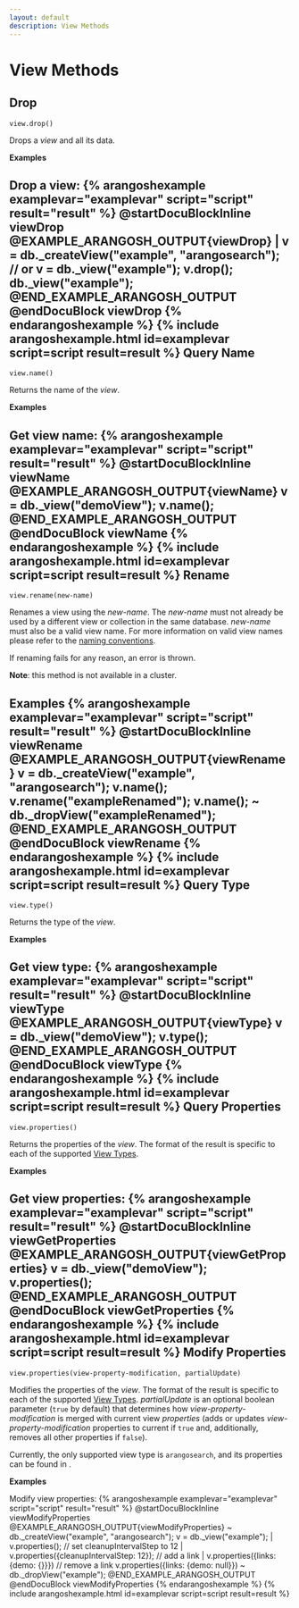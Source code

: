 ```yaml
---
layout: default
description: View Methods
---
```

View Methods
============

Drop
----

<!-- arangod/V8Server/v8-views.cpp -->

`view.drop()`

Drops a *view* and all its data.

**Examples**

Drop a view:
{% arangoshexample examplevar="examplevar" script="script" result="result" %}
    @startDocuBlockInline viewDrop
    @EXAMPLE_ARANGOSH_OUTPUT{viewDrop}
      | v = db._createView("example", "arangosearch");
      // or
      v = db._view("example");
      v.drop();
      db._view("example");
    @END_EXAMPLE_ARANGOSH_OUTPUT
    @endDocuBlock viewDrop
{% endarangoshexample %}
{% include arangoshexample.html id=examplevar script=script result=result %}
Query Name
----------

<!-- arangod/V8Server/v8-views.cpp -->

`view.name()`

Returns the name of the *view*.

**Examples**

Get view name:
{% arangoshexample examplevar="examplevar" script="script" result="result" %}
    @startDocuBlockInline viewName
    @EXAMPLE_ARANGOSH_OUTPUT{viewName}
      v = db._view("demoView");
      v.name();
    @END_EXAMPLE_ARANGOSH_OUTPUT
    @endDocuBlock viewName
{% endarangoshexample %}
{% include arangoshexample.html id=examplevar script=script result=result %}
Rename
------

<!-- arangod/V8Server/v8-views.cpp -->

`view.rename(new-name)`

Renames a view using the *new-name*. The *new-name* must not already be used by
a different view or collection in the same database. *new-name* must also be a
valid view name. For more information on valid view names please refer to the
[naming conventions](data-modeling-naming-conventions.html).

If renaming fails for any reason, an error is thrown.

**Note**: this method is not available in a cluster.

**Examples**
{% arangoshexample examplevar="examplevar" script="script" result="result" %}
    @startDocuBlockInline viewRename
    @EXAMPLE_ARANGOSH_OUTPUT{viewRename}
      v = db._createView("example", "arangosearch");
      v.name();
      v.rename("exampleRenamed");
      v.name();
      ~ db._dropView("exampleRenamed");
    @END_EXAMPLE_ARANGOSH_OUTPUT
    @endDocuBlock viewRename
{% endarangoshexample %}
{% include arangoshexample.html id=examplevar script=script result=result %}
Query Type
----------

<!-- arangod/V8Server/v8-views.cpp -->

`view.type()`

Returns the type of the *view*.

**Examples**

Get view type:
{% arangoshexample examplevar="examplevar" script="script" result="result" %}
    @startDocuBlockInline viewType
    @EXAMPLE_ARANGOSH_OUTPUT{viewType}
      v = db._view("demoView");
      v.type();
    @END_EXAMPLE_ARANGOSH_OUTPUT
    @endDocuBlock viewType
{% endarangoshexample %}
{% include arangoshexample.html id=examplevar script=script result=result %}
Query Properties
----------------

<!-- arangod/V8Server/v8-views.cpp -->

`view.properties()`

Returns the properties of the *view*. The format of the result is specific to
each of the supported [View Types](data-modeling-views.html).

**Examples**

Get view properties:
{% arangoshexample examplevar="examplevar" script="script" result="result" %}
    @startDocuBlockInline viewGetProperties
    @EXAMPLE_ARANGOSH_OUTPUT{viewGetProperties}
      v = db._view("demoView");
      v.properties();
    @END_EXAMPLE_ARANGOSH_OUTPUT
    @endDocuBlock viewGetProperties
{% endarangoshexample %}
{% include arangoshexample.html id=examplevar script=script result=result %}
Modify Properties
-----------------

<!-- arangod/V8Server/v8-views.cpp -->

`view.properties(view-property-modification, partialUpdate)`

Modifies the properties of the *view*. The format of the result is specific to
each of the supported [View Types](data-modeling-views.html). *partialUpdate* is an optional
boolean parameter (`true` by default) that determines how
*view-property-modification* is merged with current view *properties* (adds or 
updates *view-property-modification* properties to current if `true` and, 
additionally, removes all other properties if `false`).

Currently, the only supported view type is `arangosearch`, and its properties
can be found in
[](views-arango-search-detailed-overview.html#view-properties).

**Examples**

Modify view properties:
{% arangoshexample examplevar="examplevar" script="script" result="result" %}
    @startDocuBlockInline viewModifyProperties
    @EXAMPLE_ARANGOSH_OUTPUT{viewModifyProperties}
      ~ db._createView("example", "arangosearch");
      v = db._view("example");
      | v.properties();
      // set cleanupIntervalStep to 12
      | v.properties({cleanupIntervalStep: 12});
      // add a link
      | v.properties({links: {demo: {}}})
      // remove a link
      v.properties({links: {demo: null}})
      ~ db._dropView("example");
    @END_EXAMPLE_ARANGOSH_OUTPUT
    @endDocuBlock viewModifyProperties
{% endarangoshexample %}
{% include arangoshexample.html id=examplevar script=script result=result %}